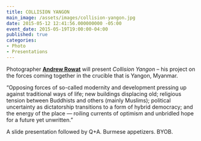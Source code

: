```yaml
---
title: COLLISION YANGON
main_image: /assets/images/collision-yangon.jpg
date: 2015-05-12 12:41:56.000000000 -05:00
event_date: 2015-05-19T19:00:00-04:00
published: true
categories:
- Photo
- Presentations
---
```


<p>Photographer <strong><a href="http://andrewrowat.com">Andrew Rowat</a></strong> will present <em>Collision Yangon</em> – his project on the forces coming together in the crucible that is Yangon, Myanmar.</p>
<p>“Opposing forces of so-called modernity and development pressing up against traditional ways of life; new buildings displacing old; religious tension between Buddhists and others (mainly Muslims); political uncertainty as dictatorship transitions to a form of hybrid democracy; and the energy of the place — roiling currents of optimism and unbridled hope for a future yet unwritten.”</p>
<p>A slide presentation followed by Q+A. Burmese appetizers. BYOB.</p>
